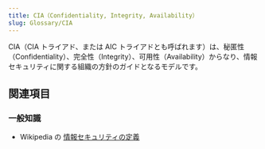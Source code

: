 ```yaml
---
title: CIA（Confidentiality, Integrity, Availability）
slug: Glossary/CIA
---
```


CIA（CIA トライアド、または AIC トライアドとも呼ばれます）は、秘匿性（Confidentiality）、完全性（Integrity）、可用性（Availability）からなり、情報セキュリティに関する組織の方針のガイドとなるモデルです。

## 関連項目

### 一般知識

- Wikipedia の [情報セキュリティの定義](https://ja.wikipedia.org/wiki/情報セキュリティ#定義)
